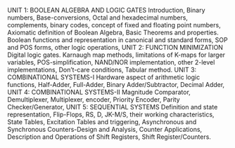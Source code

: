 UNIT 1: BOOLEAN ALGEBRA AND LOGIC GATES
Introduction, Binary numbers, Base-conversions, Octal and hexadecimal numbers, complements, binary codes,
concept of fixed and floating point numbers, Axiomatic definition of Boolean Algebra, Basic Theorems and properties.
Boolean functions and representation in canonical and standard forms, SOP and POS forms, other logic operations,
UNIT 2: FUNCTION MINIMIZATION  
Digital logic gates. Karnaugh map methods, limitations of K-maps for larger variables, POS-simplification, NAND/NOR
implementation, other 2-level implementations, Don’t-care conditions, Tabular method.
UNIT 3: COMBINATIONAL SYSTEMS-I
Hardware aspect of arithmetic logic functions, Half-Adder, Full-Adder, Binary Adder/Subtractor, Decimal Adder,  
UNIT 4: COMBINATIONAL SYSTEMS-II
Magnitude Comparator, Demultiplexer, Multiplexer, encoder, Priority Encoder, Parity Checker/Generator,
UNIT 5: SEQUENTIAL SYSTEMS
Definition and state representation, Flip-Flops, RS, D, JK-M/S, their working characteristics, State Tables, Excitation
Tables and triggering, Asynchronous and Synchronous Counters-Design and Analysis, Counter Applications,
Description and Operations of Shift Registers, Shift Register/Counters.
